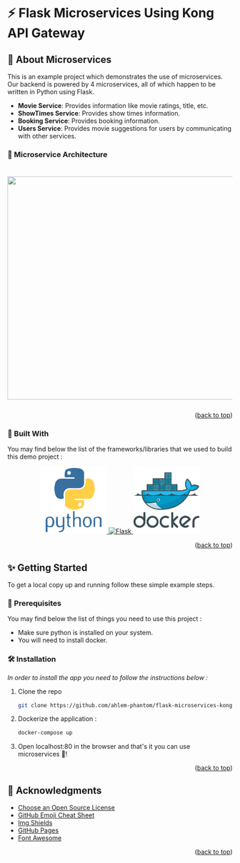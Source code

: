 # ⚡ Flask Microservices Using Kong API Gateway

<!-- ABOUT THE PROJECT -->
## 📃 About Microservices
This is an example project which demonstrates the use of microservices. Our backend is powered by 4 microservices, all of which happen to be written in Python using 
Flask.

 * **Movie Service**: Provides information like movie ratings, title, etc.
 * **ShowTimes Service**: Provides show times information.
 * **Booking Service**: Provides booking information. 
 * **Users Service**: Provides movie suggestions for users by communicating with other services.

### 📐 Microservice Architecture 

<div align="center">
  <h1>
<img src="https://user-images.githubusercontent.com/78981558/190873129-e39b4b09-ea70-4361-891c-2632d485756e.png" width="700" height="500">
</h1>
</div>

<p align="right">(<a href="#top">back to top</a>)</p>

### 🚀 Built With

You may find below the list of the frameworks/libraries that we used to build this demo project :
<br/>


  <div align="center">
	
   <a href="https://www.python.org/">
    <img src="https://github.com/devicons/devicon/blob/master/icons/python/python-original-wordmark.svg" title="Python" alt="Python" width="150" height="150"/>
  </a>
      <a href="https://flask.palletsprojects.com/en/2.1.x/">
    <img src="https://user-images.githubusercontent.com/78981558/177000805-0c23d775-7133-4dc9-b476-8826e3a6cda3.png" title="Flask" alt="Flask" width="150" height="150"/>
  </a>
        <a href="https://flask.palletsprojects.com/en/2.1.x/">
    <img src="https://github.com/devicons/devicon/blob/master/icons/docker/docker-original-wordmark.svg" title="Docker" alt="Docker" width="150" height="150"/>
  </a>
  </div>
  
<p align="right">(<a href="#top">back to top</a>)</p>



<!-- GETTING STARTED -->
## ✨ Getting Started
To get a local copy up and running follow these simple example steps.

### 🚧 Prerequisites

You may find below the list of things you need to use this project :
* Make sure python is installed on your system.
* You will need to install docker.

### 🛠 Installation

_In order to install the app you need to follow the instructions below :_

1. Clone the repo
   ```sh
   git clone https://github.com/ahlem-phantom/flask-microservices-kong.git
   ```
2. Dockerize the application :
   ```sh
   docker-compose up 
   ```

4. Open localhost:80 in the browser and that's it you can use microservices 🎉!

 

<p align="right">(<a href="#top">back to top</a>)</p>



<!-- ACKNOWLEDGMENTS -->
## 🙌 Acknowledgments

* [Choose an Open Source License](https://choosealicense.com)
* [GitHub Emoji Cheat Sheet](https://www.webpagefx.com/tools/emoji-cheat-sheet)
* [Img Shields](https://shields.io)
* [GitHub Pages](https://pages.github.com)
* [Font Awesome](https://fontawesome.com)

<p align="right">(<a href="#top">back to top</a>)</p>



<!-- MARKDOWN LINKS & IMAGES -->
<!-- https://www.markdownguide.org/basic-syntax/#reference-style-links -->

